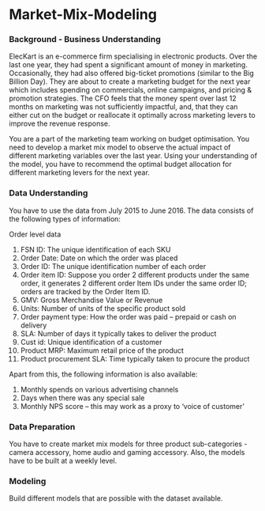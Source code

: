 # Market-Mix-Modeling

### Background  - Business Understanding

ElecKart is an e-commerce firm specialising in electronic products. Over the last one year, they had spent a significant amount of money in marketing. Occasionally, they had also offered big-ticket promotions (similar to the Big Billion Day). They are about to create a marketing budget for the next year which includes spending on commercials, online campaigns, and pricing & promotion strategies. The CFO feels that the money spent over last 12 months on marketing was not sufficiently impactful, and, that they can either cut on the budget or reallocate it optimally across marketing levers to improve the revenue response.

You are a part of the marketing team working on budget optimisation. You need to develop a market mix model to observe the actual impact of different marketing variables over the last year. Using your understanding of the model, you have to recommend the optimal budget allocation for different marketing levers for the next year.

### Data Understanding

You have to use the data from July 2015 to June 2016. The data consists of the following types of information:

Order level data

1. FSN ID: The unique identification of each SKU
2. Order Date: Date on which the order was placed
3. Order ID: The unique identification number of each order
4. Order item ID: Suppose you order 2 different products under the same order, it generates 2 different order Item IDs under the same order ID; orders are tracked by the Order Item ID.
5. GMV: Gross Merchandise Value or Revenue
6. Units: Number of units of the specific product sold
7. Order payment type: How the order was paid – prepaid or cash on delivery
8. SLA: Number of days it typically takes to deliver the product
9. Cust id: Unique identification of a customer
10. Product MRP: Maximum retail price of the product
11. Product procurement SLA: Time typically taken to procure the product

Apart from this, the following information is also available:

1. Monthly spends on various advertising channels
2. Days when there was any special sale
3. Monthly NPS score – this may work as a proxy to ‘voice of customer’

### Data Preparation
You have to create market mix models for three product sub-categories  - camera accessory, home audio and gaming accessory.  Also, the models have to be built at a weekly level.

### Modeling
Build different models that are possible with the dataset available.
